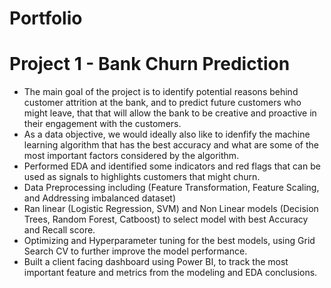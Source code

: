 # Portfolio

# Project 1 - Bank Churn Prediction 
 - The main goal of the project is to identify potential reasons behind customer attrition at the bank, and to predict future customers who might leave, that that will allow the bank to be creative and proactive in their engagement with the customers.
 - As a data objective, we would ideally also like to idenfify the machine learning algorithm that has the best accuracy and what are some of the most important factors considered by the algorithm.
 - Performed EDA and identified some indicators and red flags that can be used as signals to highlights customers that might churn. 
 - Data Preprocessing including (Feature Transformation, Feature Scaling, and Addressing imbalanced dataset)
 - Ran linear (Logistic Regression, SVM) and Non Linear models (Decision Trees, Random Forest, Catboost) to select model with best Accuracy and Recall score. 
 - Optimizing and Hyperparameter tuning for the best models, using Grid Search CV to further improve the model performance. 
 - Built a client facing dashboard using Power BI, to track the most important feature and metrics from the modeling and EDA conclusions. 
